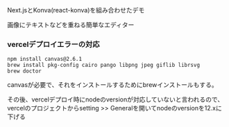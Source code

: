 Next.jsとKonva(react-konva)を組み合わせたデモ

画像にテキストなどを重ねる簡単なエディター

### vercelデプロイエラーの対応
```
npm install canvas@2.6.1
brew install pkg-config cairo pango libpng jpeg giflib librsvg
brew doctor
```

canvasが必要で、それをインストールするためにbrewインストールもする。

その後、vercelデプロイ時にnodeのversionが対応していないと言われるので、vercelのプロジェクトからsetting >> Generalを開いてnodeのversionを12.xに下げる